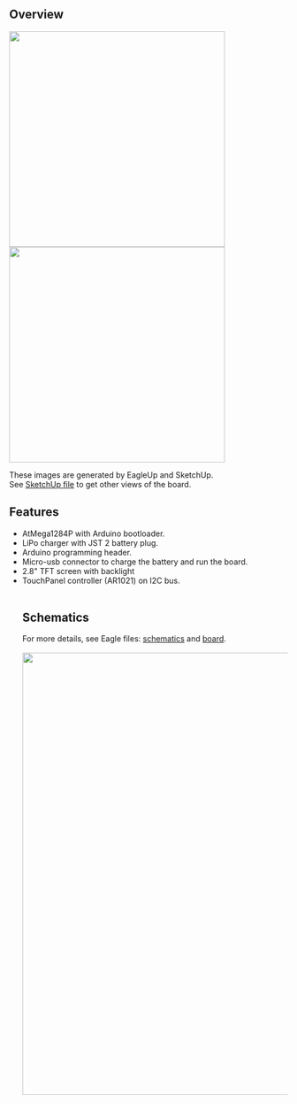 ## Overview ##

<a href='http://ardurct.googlecode.com/svn/images/TouScruino-avr-ui2-top.png'><img src='http://ardurct.googlecode.com/svn/images/TouScruino-avr-ui2-top.png' width='390'><a><a href='http://ardurct.googlecode.com/svn/images/TouScruino-avr-ui2-bot.png'>
<img src='http://ardurct.googlecode.com/svn/images/TouScruino-avr-ui2-bot.png' width='390'><a>

These images are generated by EagleUp and SketchUp.<br>
See <a href='http://ardurct.googlecode.com/svn/trunk/eagleUp/TouScruino-avr-ui2.skp'>SketchUp file</a> to get other views of the board.<br>

<h2>Features</h2>
<ul><li>AtMega1284P with Arduino bootloader.<br>
</li><li>LiPo charger with JST 2 battery plug.<br>
</li><li>Arduino programming header.<br>
</li><li>Micro-usb connector to charge the battery and run the board.<br>
</li><li>2.8" TFT screen with backlight<br>
</li><li>TouchPanel controller (AR1021) on I2C bus.<br>
<br>
<h2>Schematics</h2>
For more details, see Eagle files: <a href='http://ardurct.googlecode.com/svn/trunk/eagle/TouScruino-avr-ui2-v0.sch'>schematics</a> and <a href='http://ardurct.googlecode.com/svn/trunk/eagle/TouScruino-avr-ui2-v0.brd'>board</a>.<br><br>
<a href='http://ardurct.googlecode.com/svn/images/TouScruino-avr-ui2-v0.pdf'><img src='http://ardurct.googlecode.com/svn/images/TouScruino-avr-ui2-sch.png' width='800'><a>
<br><br>